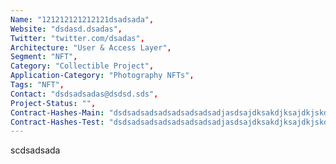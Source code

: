 ```yaml
--- 
Name: "121212121212121dsadsada", 
Website: "dsdasd.dsadas", 
Twitter: "twitter.com/dsadas", 
Architecture: "User & Access Layer",
Segment: "NFT",
Category: "Collectible Project",
Application-Category: "Photography NFTs",
Tags: "NFT",
Contact: "dsdsadsadas@dsdsd.sds",
Project-Status: "",
Contract-Hashes-Main: "dsdsadsadsadsadsadsadsadjasdsajdksakdjksajdkjskdjksajdkjaskjkkkk",
Contract-Hashes-Test: "dsdsadsadsadsadsadsadsadjasdsajdksakdjksajdkjskdjksajdkjaskjkkkk",
--- 
```

<!--lang:en--> 
scdsadsada
<!--lang:es--] 

<!--lang:de--] 

<!--lang:fr--] 

<!--lang:pl--] 

<!--lang:uk--] 

[!--lang:*--> 